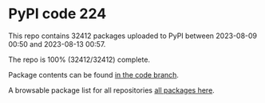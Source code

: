 # PyPI code 224

This repo contains 32412 packages uploaded to PyPI between 
2023-08-09 00:50 and 2023-08-13 00:57.

The repo is 100% (32412/32412) complete.

Package contents can be found [in the code branch](https://github.com/pypi-data/pypi-mirror-224/tree/code/packages).

A browsable package list for all repositories [all packages here](https://pypi-data.github.io/website/repositories/pypi-mirror-224).


